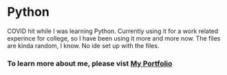 # Python
COVID hit while I was learning Python. Currently using it for a work related experince for college, so I have been using it more and more now.
The files are kinda random, I know. No ide set up with the files.

### To learn more about me, please vist [My Portfolio](https://calexreed.me/ "Connor Reeds Portfolio")



